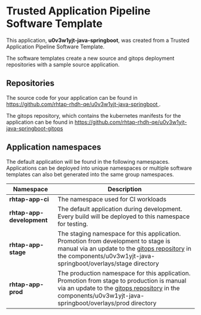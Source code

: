 # Trusted Application Pipeline Software Template

This application, **u0v3w1yjt-java-springboot**, was created from a Trusted Application Pipeline Software Template.

The software templates create a new source and gitops deployment repositories with a sample source application. 

## Repositories

The source code for your application can be found in [https://github.com/rhtap-rhdh-qe/u0v3w1yjt-java-springboot ](https://github.com/rhtap-rhdh-qe/u0v3w1yjt-java-springboot ).
 
The gitops repository, which contains the kubernetes manifests for the application can be found in 
[https://github.com/rhtap-rhdh-qe/u0v3w1yjt-java-springboot-gitops ](https://github.com/rhtap-rhdh-qe/u0v3w1yjt-java-springboot-gitops ) 

## Application namespaces 

The default application will be found in the following namespaces. Applications can be deployed into unique namespaces or multiple software templates can also bet generated into the same group namespaces.  

|  Namespace   |  Description   |  
| -------- | -------- |
| **rhtap-app-ci** | The namespace used for CI workloads |
| **rhtap-app-development** | The default application during development. Every build will be deployed to this namespace for testing. |
| **rhtap-app-stage** | The staging namespace for this application. Promotion from development to stage is manual via an update to the [gitops repository](https://github.com/rhtap-rhdh-qe/u0v3w1yjt-java-springboot-gitops ) in the components/u0v3w1yjt-java-springboot/overlays/stage directory |
| **rhtap-app-prod** | The production namespace for this application. Promotion from stage to production is manual via an update to the [gitops repository](https://github.com/rhtap-rhdh-qe/u0v3w1yjt-java-springboot-gitops ) in the components/u0v3w1yjt-java-springboot/overlays/prod directory |